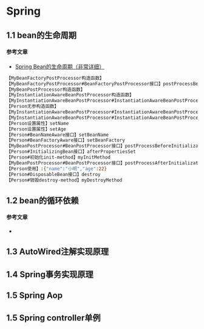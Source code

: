 # Spring

## 1.1 bean的生命周期

#### 参考文章
+ [Spring Bean的生命周期（非常详细）](https://www.cnblogs.com/zrtqsk/p/3735273.html)

~~~bash
【MyBeanFactoryPostProcessor构造函数】
【MyBeanFactoryPostProcessor#BeanFactoryPostProcessor接口】postProcessBeanFactory
【MyBeanPostProcessor构造函数】
【MyInstantiationAwareBeanPostProcessor构造函数】
【MyInstantiationAwareBeanPostProcessor#InstantiationAwareBeanPostProcessorAdapter抽象类】postProcessBeforeInstantiation
【Person无参构造函数】
【MyInstantiationAwareBeanPostProcessor#InstantiationAwareBeanPostProcessorAdapter抽象类】postProcessAfterInstantiation
【MyInstantiationAwareBeanPostProcessor#InstantiationAwareBeanPostProcessorAdapter抽象类】postProcessPropertyValues
【Person设置属性】setName
【Person设置属性】setAge
【Person#BeanNameAware接口】setBeanName
【Person#BeanFactoryAware接口】setBeanFactory
【MyBeanPostProcessor#BeanPostProcessor接口】postProcessBeforeInitialization
【Person#InitializingBean接口】afterPropertiesSet
【Person#初始化init-method】myInitMethod
【MyBeanPostProcessor#BeanPostProcessor接口】postProcessAfterInitialization
【Person使用】:{"name":"小明","age":22}
【Person#DisposableBean接口】destroy
【Person#销毁destroy-method】myDestroyMethod
~~~

## 1.2 bean的循环依赖

#### 参考文章
+ []()

## 1.3 AutoWired注解实现原理


## 1.4 Spring事务实现原理


## 1.5 Spring Aop


## 1.5 Spring controller单例


